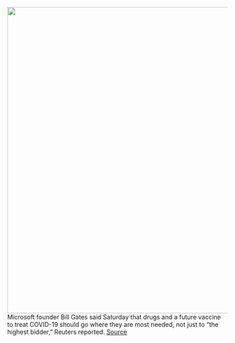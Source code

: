<img src='https://cdn.vox-cdn.com/thumbor/r1-cDiaYR45FWJKZhW8mhKywFXQ=/0x0:4500x3004/1200x800/filters:focal(1890x1142:2610x1862)/cdn.vox-cdn.com/uploads/chorus_image/image/67045218/Gates_Unit_00120_RC.0.jpg' width='700px' /><br/>
Microsoft founder Bill Gates said Saturday that drugs and a future vaccine to treat COVID-19 should go where they are most needed, not just to “the highest bidder,” Reuters reported.
<a href='https://www.theverge.com/2020/7/11/21320969/microsoft-bill-gates-vaccine-coronavirus-covid'> Source <a/>